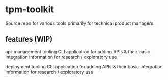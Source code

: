 # tpm-toolkit
Source repo for various tools primarily for technical product managers.  

## features (WIP)
api-management tooling
	CLI application for adding APIs & their basic integration information for research / exploratory use 

 deployment tooling
	CLI application for adding APIs & their basic integration information for research / exploratory use 

